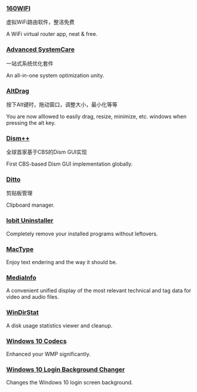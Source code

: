 ### [160WIFI](http://wifi.160.com/)

虚拟WiFi路由软件，整洁免费

A WiFi virtual router app, neat & free.

### [Advanced SystemCare](http://www.iobit.com/en/advancedsystemcarefree.php)

一站式系统优化套件

An all-in-one system optimization unity.

### [AltDrag](https://stefansundin.github.io/altdrag/)

按下Alt键时，拖动窗口，调整大小，最小化等等

You are now alllowed to easily drag, resize, minimize, etc. windows when pressing the alt key.

### [Dism++](https://www.chuyu.me/)

全球首家基于CBS的Dism GUI实现

First CBS-based Dism GUI implementation globally.

### [Ditto](http://ditto-cp.sourceforge.net/)

剪贴板管理

Clipboard manager.

### [Iobit Uninstaller](http://www.iobit.com/en/advanceduninstaller.php)

Completely remove your installed programs without leftovers.

### [MacType](http://www.mactype.net/)

Enjoy text endering and the way it should be.

### [MediaInfo](https://mediaarea.net/en/MediaInfo)

A convenient unified display of the most relevant technical and tag data for video and audio files.

### [WinDirStat](https://windirstat.info/)

A disk usage statistics viewer and cleanup.

### [Windows 10 Codecs](http://shark007.net/)

Enhanced your WMP significantly.

### [**Windows 10 Login Background Changer**](https://github.com/PFCKrutonium/Windows-10-Login-Background-Changer)

Changes the Windows 10 login screen background.


